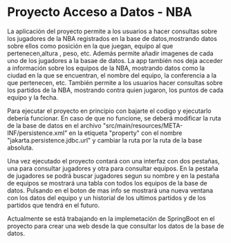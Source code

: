 # Proyecto Acceso a Datos - NBA
La aplicación del proyecto permite a los usuarios a hacer consultas sobre los jugadores de la NBA registrados en la base de datos,mostrando datos sobre ellos como posición
en la que juegan, equipo al que pertenecen,altura , peso, etc. Además permite añadir imagenes de cada uno de los jugadores a la basae de datos. La app también nos deja acceder a información sobre los equipos de la NBA, mostrando datos como la ciudad en la que se
encuentran, el nombre del equipo, la conferencia a la que pertenecen, etc. También permite a los usuarios hacer consultas sobre los partidos de la NBA, mostrando contra quien jugaron,
los puntos de cada equipo y la fecha.

Para ejecutar el proyecto en principio con bajarte el codigo y ejecutarlo debería funcionar. En caso de que no funcione, se deberá modificar la ruta de la base de datos en el archivo
"src/main/resources/META-INF/persistence.xml" en la etiqueta "property" con el nombre "jakarta.persistence.jdbc.url" y cambiar la ruta por la ruta de la base absoluta.

Una vez ejecutado el proyecto contará con una interfaz con dos pestañas, una para consultar jugadores y otra para consultar equipos. En la pestaña de jugadores se podrá buscar jugadores segun su nombre y en la pestaña de equipos se 
mostrará una tabla con todos los equipos de la base de datos. Pulsando en el boton de mas info se mostrará una nueva ventana con los datos del equipo y un historial de los ultimos partidos y de los partidos que tendrá en el futuro.

Actualmente se está trabajando en la implemetación de SpringBoot en el proyecto para crear una web desde la que consultar los datos de la base de datos.
